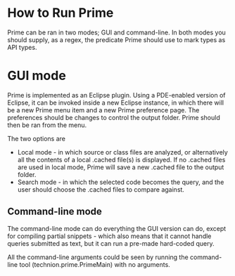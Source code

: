 How to Run Prime
================

Prime can be ran in two modes; GUI and command-line. In both modes you should supply, as a regex, the predicate Prime should use to mark types as API types.

GUI mode
========
Prime is implemented as an Eclipse plugin. Using a PDE-enabled version of Eclipse, it can be invoked inside a new Eclipse instance, in which there will be a new Prime menu item and a new Prime preference page. The preferences should be changes to control the output folder. Prime should then be ran from the menu.

The two options are

* Local mode - in which source or class files are analyzed, or alternatively all the contents of a local .cached file(s) is displayed. If no .cached files are used in local mode, Prime will save a new .cached file to the output folder.
* Search mode - in which the selected code becomes the query, and the user should choose the .cached files to compare against.

Command-line mode
-----------------
The command-line mode can do everything the GUI version can do, except for compiling partial snippets - which also means that it cannot handle queries submitted as text, but it can run a pre-made hard-coded query.

All the command-line arguments could be seen by running the command-line tool (technion.prime.PrimeMain) with no arguments.
